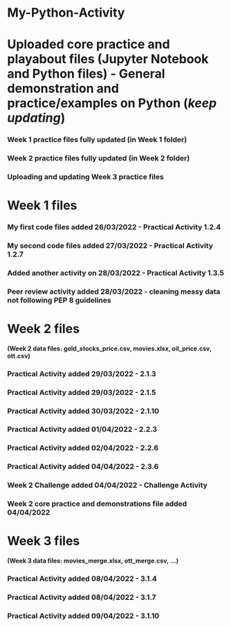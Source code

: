 # My-Python-Activity
# Uploaded core practice and playabout files (Jupyter Notebook and Python files) - General demonstration and practice/examples on Python (***keep updating***)
### Week 1 practice files fully updated (in Week 1 folder)
### Week 2 practice files fully updated (in Week 2 folder)
### Uploading and updating Week 3 practice files

# Week 1 files
### My first code files added 26/03/2022 - Practical Activity 1.2.4

### My second code files added 27/03/2022 - Practical Activity 1.2.7

### Added another activity on 28/03/2022 - Practical Activity 1.3.5

### Peer review activity added 28/03/2022 - cleaning messy data not following PEP 8 guidelines

# Week 2 files
#### (Week 2 data files: gold_stocks_price.csv, movies.xlsx, oil_price.csv, ott.csv)

### Practical Activity added 29/03/2022 - 2.1.3

### Practical Activity added 29/03/2022 - 2.1.5

### Practical Activity added 30/03/2022 - 2.1.10

### Practical Activity added 01/04/2022 - 2.2.3

### Practical Activity added 02/04/2022 - 2.2.6

### Practical Activity added 04/04/2022 - 2.3.6

### Week 2 Challenge added 04/04/2022 - Challenge Activity

### Week 2 core practice and demonstrations file added 04/04/2022

# Week 3 files
#### (Week 3 data files: movies_merge.xlsx, ott_merge.csv, ...)

### Practical Activity added 08/04/2022 - 3.1.4

### Practical Activity added 08/04/2022 - 3.1.7

### Practical Activity added 09/04/2022 - 3.1.10
